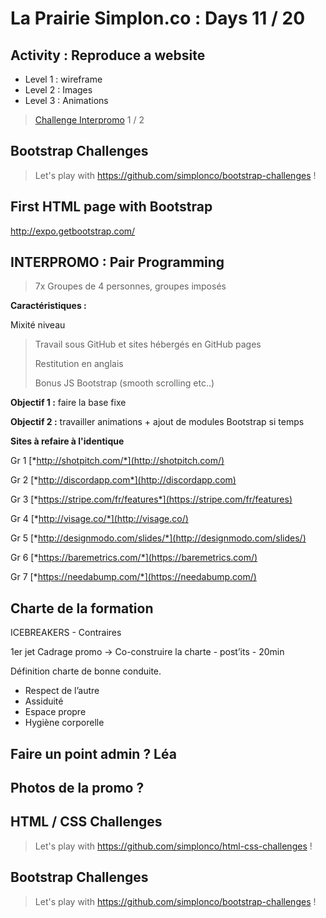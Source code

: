 # La Prairie Simplon.co : Days 11 / 20

## Activity : Reproduce a website

- Level 1 : wireframe
- Level 2 : Images
- Level 3 : Animations

> [Challenge Interpromo](BOOTSTRAP.md) 1 / 2

## Bootstrap Challenges

> Let's play with https://github.com/simplonco/bootstrap-challenges !

## First HTML page with Bootstrap

http://expo.getbootstrap.com/

## INTERPROMO : Pair Programming

> 7x Groupes de 4 personnes, groupes imposés

**Caractéristiques :**

Mixité niveau

> Travail sous GitHub et sites hébergés en GitHub pages
>
> Restitution en anglais
>
> Bonus JS Bootstrap (smooth scrolling etc..)

**Objectif 1 :** faire la base fixe

**Objectif 2 :** travailler animations + ajout de modules Bootstrap si temps

**Sites à refaire à l'identique**

Gr 1 [*http://shotpitch.com/*](http://shotpitch.com/)

Gr 2 [*http://discordapp.com*](http://discordapp.com)

Gr 3 [*https://stripe.com/fr/features*](https://stripe.com/fr/features)

Gr 4 [*http://visage.co/*](http://visage.co/)

Gr 5 [*http://designmodo.com/slides/*](http://designmodo.com/slides/)

Gr 6 [*https://baremetrics.com/*](https://baremetrics.com/)

Gr 7 [*https://needabump.com/*](https://needabump.com/)

## Charte de la formation

ICEBREAKERS - Contraires

1er jet Cadrage promo -> Co-construire la charte - post’its - 20min

Définition charte de bonne conduite.
- Respect de l’autre
- Assiduité
- Espace propre
- Hygiène corporelle

## Faire un point admin ? Léa

## Photos de la promo ?

## HTML / CSS Challenges

> Let's play with https://github.com/simplonco/html-css-challenges !

## Bootstrap Challenges

> Let's play with https://github.com/simplonco/bootstrap-challenges !
